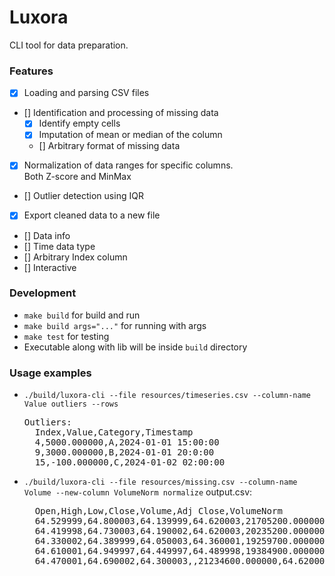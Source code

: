 # Luxora

CLI tool for data preparation.

### Features
- [x] Loading and parsing CSV files  
- [] Identification and processing of missing data   
    - [x] Identify empty cells  
    - [x] Imputation of mean or median of the column  
    - [] Arbitrary format of missing data  
- [x] Normalization of data ranges for specific columns.  
    Both Z-score and MinMax  
- [] Outlier detection using IQR  
- [x] Export cleaned data to a new file  
- [] Data info  
- [] Time data type  
- [] Arbitrary Index column  
- [] Interactive  

### Development
- `make build` for build and run
- `make build args="..."` for running with args
- `make test` for testing
- Executable along with lib will be inside `build` directory

### Usage examples
- `./build/luxora-cli --file resources/timeseries.csv --column-name Value outliers --rows`
    <pre>Outliers:
    Index,Value,Category,Timestamp
    4,5000.000000,A,2024-01-01 15:00:00
    9,3000.000000,B,2024-01-01 20:0:00
    15,-100.000000,C,2024-01-02 02:00:00</pre>
- `./build/luxora-cli --file resources/missing.csv --column-name Volume --new-column VolumeNorm normalize`
    <label>output.csv</label>:
    <pre>
    Open,High,Low,Close,Volume,Adj Close,VolumeNorm
    64.529999,64.800003,64.139999,64.620003,21705200.000000,64.620003,1.000000
    64.419998,64.730003,64.190002,64.620003,20235200.000000,64.620003,0.398896
    64.330002,64.389999,64.050003,64.360001,19259700.000000,64.360001,0.000000
    64.610001,64.949997,64.449997,64.489998,19384900.000000,64.489998,0.051196
    64.470001,64.690002,64.300003,,21234600.000000,64.620003,0.807565
    </pre>
